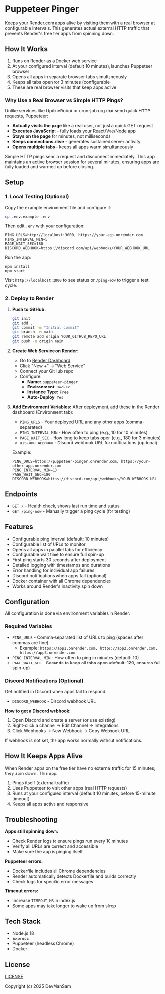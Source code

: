 # Puppeteer Pinger

Keeps your Render.com apps alive by visiting them with a real browser at configurable intervals. This generates actual external HTTP traffic that prevents Render's free tier apps from spinning down.

## How It Works

1. Runs on Render as a Docker web service
2. At your configured interval (default 10 minutes), launches Puppeteer browser
3. Opens all apps in separate browser tabs simultaneously
4. Keeps all tabs open for 3 minutes (configurable)
5. These are real browser visits that keep apps active

### Why Use a Real Browser vs Simple HTTP Pings?

Unlike services like UptimeRobot or cron-job.org that send quick HTTP requests, Puppeteer:
- **Actually visits the page** like a real user, not just a quick GET request
- **Executes JavaScript** - fully loads your React/Vue/Node app
- **Stays on the page** for minutes, not milliseconds
- **Keeps connections alive** - generates sustained server activity
- **Opens multiple tabs** - keeps all apps warm simultaneously

Simple HTTP pings send a request and disconnect immediately. This app maintains an active browser session for several minutes, ensuring apps are fully loaded and warmed up before closing.

## Setup

### 1. Local Testing (Optional)

Copy the example environment file and configure it:
```bash
cp .env.example .env
```

Then edit `.env` with your configuration:
```
PING_URLS=http://localhost:3000, https://your-app.onrender.com
PING_INTERVAL_MIN=5
PAGE_WAIT_SEC=180
DISCORD_WEBHOOK=https://discord.com/api/webhooks/YOUR_WEBHOOK_URL
```

Run the app:
```bash
npm install
npm start
```

Visit `http://localhost:3000` to see status or `/ping-now` to trigger a test cycle.

### 2. Deploy to Render

1. **Push to GitHub:**
   ```bash
   git init
   git add .
   git commit -m "Initial commit"
   git branch -M main
   git remote add origin YOUR_GITHUB_REPO_URL
   git push -u origin main
   ```

2. **Create Web Service on Render:**
   - Go to [Render Dashboard](https://dashboard.render.com/)
   - Click "New +" → "Web Service"
   - Connect your GitHub repo
   - Configure:
     - **Name:** `puppeteer-pinger`
     - **Environment:** `Docker`
     - **Instance Type:** `Free`
     - **Auto-Deploy:** `Yes`

3. **Add Environment Variables:**
   After deployment, add these in the Render dashboard (Environment tab):

   - `PING_URLS` - Your deployed URL and any other apps (comma-separated)
   - `PING_INTERVAL_MIN` - How often to ping (e.g., 10 for 10 minutes)
   - `PAGE_WAIT_SEC` - How long to keep tabs open (e.g., 180 for 3 minutes)
   - `DISCORD_WEBHOOK` - Discord webhook URL for notifications (optional)

   Example:
   ```
   PING_URLS=https://puppeteer-pinger.onrender.com, https://your-other-app.onrender.com
   PING_INTERVAL_MIN=10
   PAGE_WAIT_SEC=180
   DISCORD_WEBHOOK=https://discord.com/api/webhooks/YOUR_WEBHOOK_URL
   ```

## Endpoints

- `GET /` - Health check, shows last run time and status
- `GET /ping-now` - Manually trigger a ping cycle (for testing)

## Features

- Configurable ping interval (default: 10 minutes)
- Configurable list of URLs to monitor
- Opens all apps in parallel tabs for efficiency
- Configurable wait time to ensure full spin-up
- First ping starts 30 seconds after deployment
- Detailed logging with timestamps and durations
- Error handling for individual app failures
- Discord notifications when apps fail (optional)
- Docker container with all Chrome dependencies
- Works around Render's inactivity spin down

## Configuration

All configuration is done via environment variables in Render.

### Required Variables

- `PING_URLS` - Comma-separated list of URLs to ping (spaces after commas are fine)
  - Example: `https://app1.onrender.com, https://app2.onrender.com, https://app3.onrender.com`
- `PING_INTERVAL_MIN` - How often to ping in minutes (default: 10)
- `PAGE_WAIT_SEC` - Seconds to keep all tabs open (default: 120, ensures full spin-up)

### Discord Notifications (Optional)

Get notified in Discord when apps fail to respond:

- `DISCORD_WEBHOOK` - Discord webhook URL

**How to get a Discord webhook:**
1. Open Discord and create a server (or use existing)
2. Right-click a channel → Edit Channel → Integrations
3. Click Webhooks → New Webhook → Copy Webhook URL

If webhook is not set, the app works normally without notifications.

## How It Keeps Apps Alive

When Render apps on the free tier have no external traffic for 15 minutes, they spin down. This app:
1. Pings itself (external traffic)
2. Uses Puppeteer to visit other apps (real HTTP requests)
3. Runs at your configured interval (default 10 minutes, before 15-minute timeout)
4. Keeps all apps active and responsive

## Troubleshooting

**Apps still spinning down:**
- Check Render logs to ensure pings run every 10 minutes
- Verify all URLs are correct and accessible
- Make sure the app is pinging itself

**Puppeteer errors:**
- Dockerfile includes all Chrome dependencies
- Render automatically detects Dockerfile and builds correctly
- Check logs for specific error messages

**Timeout errors:**
- Increase `TIMEOUT_MS` in index.js
- Some apps may take longer to wake up from sleep

## Tech Stack

- Node.js 18
- Express
- Puppeteer (headless Chrome)
- Docker

## License
[LICENSE](LICENSE)

Copyright (c) 2025 DevManSam

